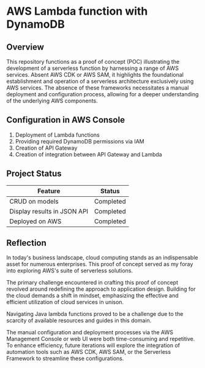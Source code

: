 # AWS Lambda function with DynamoDB

## Overview 
This repository functions as a proof of concept (POC) illustrating the development of a serverless function by harnessing a range of AWS services. Absent AWS CDK or AWS SAM, it highlights the foundational establishment and operation of a serverless architecture exclusively using AWS services. The absence of these frameworks necessitates a manual deployment and configuration process, allowing for a deeper understanding of the underlying AWS components.

## Configuration in AWS Console
1. Deployment of Lambda functions
2. Providing required DynamoDB permissions via IAM
3. Creation of API Gateway
4. Creation of integration between API Gateway and Lambda

## Project Status

|Feature|Status  |
|--|--|
|CRUD on models|Completed  |
|Display results in JSON API| Completed
| Deployed on AWS| Completed


## Reflection
In today's business landscape, cloud computing stands as an indispensable asset for numerous enterprises. This proof of concept served as my foray into exploring AWS's suite of serverless solutions.

The primary challenge encountered in crafting this proof of concept revolved around redefining the approach to application design. Building for the cloud demands a shift in mindset, emphasizing the effective and efficient utilization of cloud services in unison.

Navigating Java lambda functions proved to be a challenge due to the scarcity of available resources and guides in this domain.

The manual configuration and deployment processes via the AWS Management Console or web UI were both time-consuming and repetitive. To enhance efficiency, future iterations will explore the integration of automation tools such as AWS CDK, AWS SAM, or the Serverless Framework to streamline these configurations.


